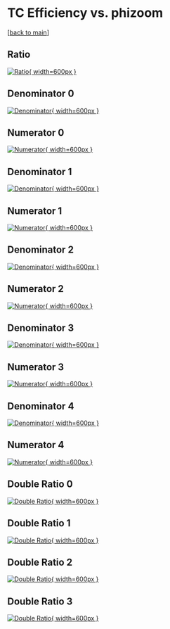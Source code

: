 # TC Efficiency vs. phizoom

[[back to main](./)]



## Ratio

[![Ratio](../mtv/var/TC_loweta_11_1_eff_phizoom.png){ width=600px }](../mtv/var/TC_loweta_11_1_eff_phizoom.pdf)

## Denominator 0

[![Denominator](../mtv/den/TC_loweta_11_1_eff_phizoom_den0.png){ width=600px }](../mtv/den/TC_loweta_11_1_eff_phizoom_den0.pdf)

## Numerator 0

[![Numerator](../mtv/num/TC_loweta_11_1_eff_phizoom_num0.png){ width=600px }](../mtv/num/TC_loweta_11_1_eff_phizoom_num0.pdf)

## Denominator 1

[![Denominator](../mtv/den/TC_loweta_11_1_eff_phizoom_den1.png){ width=600px }](../mtv/den/TC_loweta_11_1_eff_phizoom_den1.pdf)

## Numerator 1

[![Numerator](../mtv/num/TC_loweta_11_1_eff_phizoom_num1.png){ width=600px }](../mtv/num/TC_loweta_11_1_eff_phizoom_num1.pdf)

## Denominator 2

[![Denominator](../mtv/den/TC_loweta_11_1_eff_phizoom_den2.png){ width=600px }](../mtv/den/TC_loweta_11_1_eff_phizoom_den2.pdf)

## Numerator 2

[![Numerator](../mtv/num/TC_loweta_11_1_eff_phizoom_num2.png){ width=600px }](../mtv/num/TC_loweta_11_1_eff_phizoom_num2.pdf)

## Denominator 3

[![Denominator](../mtv/den/TC_loweta_11_1_eff_phizoom_den3.png){ width=600px }](../mtv/den/TC_loweta_11_1_eff_phizoom_den3.pdf)

## Numerator 3

[![Numerator](../mtv/num/TC_loweta_11_1_eff_phizoom_num3.png){ width=600px }](../mtv/num/TC_loweta_11_1_eff_phizoom_num3.pdf)

## Denominator 4

[![Denominator](../mtv/den/TC_loweta_11_1_eff_phizoom_den4.png){ width=600px }](../mtv/den/TC_loweta_11_1_eff_phizoom_den4.pdf)

## Numerator 4

[![Numerator](../mtv/num/TC_loweta_11_1_eff_phizoom_num4.png){ width=600px }](../mtv/num/TC_loweta_11_1_eff_phizoom_num4.pdf)

## Double Ratio 0

[![Double Ratio](../mtv/ratio/TC_loweta_11_1_eff_phizoom_ratio0.png){ width=600px }](../mtv/ratio/TC_loweta_11_1_eff_phizoom_ratio0.pdf)

## Double Ratio 1

[![Double Ratio](../mtv/ratio/TC_loweta_11_1_eff_phizoom_ratio1.png){ width=600px }](../mtv/ratio/TC_loweta_11_1_eff_phizoom_ratio1.pdf)

## Double Ratio 2

[![Double Ratio](../mtv/ratio/TC_loweta_11_1_eff_phizoom_ratio2.png){ width=600px }](../mtv/ratio/TC_loweta_11_1_eff_phizoom_ratio2.pdf)

## Double Ratio 3

[![Double Ratio](../mtv/ratio/TC_loweta_11_1_eff_phizoom_ratio3.png){ width=600px }](../mtv/ratio/TC_loweta_11_1_eff_phizoom_ratio3.pdf)

